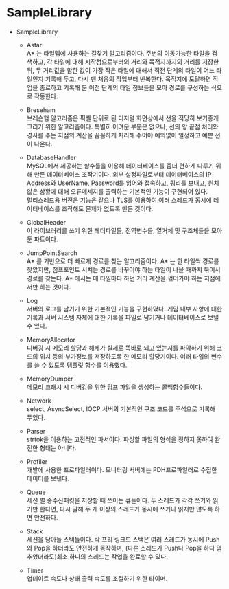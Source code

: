 # SampleLibrary

* SampleLibrary   
  
  - Astar   
  A* 는 타일맵에 사용하는 길찾기 알고리즘이다. 주변의 이동가능한 타일을 검색하고, 각 타일에 대해 시작점으로부터의 거리와 목적지까지의 거리를 저장한 뒤, 두 거리값을 합한 값이 가장 작은 타일에 대해서 직전 단계의 타일이 어느 타일인지 기록해 두고, 다시 맨 처음의 작업부터 반복한다. 목적지에 도달하면 작업을 종료하고 기록해 둔 이전 단계의 타일 정보들을 모아 경로를 구성하는 식으로 작동한다.   
   
  - Breseham   
  브레슨햄 알고리즘은 픽셀 단위로 된 디지털 화면상에서 선을 적당히 보기좋게 그리기 위한 알고리즘이다. 특별히 어려운 부분은 없으나, 선의 양 끝점 처리와 경사를 주는 지점의 계산을 꼼꼼하게 처리해 주어야 예외없이 일정하고 예쁜 선이 나온다.   
  
  - DatabaseHandler   
  MySQL에서 제공하는 함수들을 이용해 데이터베이스를 좀더 편하게 다루기 위해 만든 데이터베이스 조작기이다. 외부 설정파일로부터 데이터베이스의 IP Address와 UserName, Password를 읽어와 접속하고, 쿼리를 보내고, 원치 않은 상황에 대해 오류메세지를 출력하는 기본적인 기능이 구현되어 있다.   
  멀티스레드용 버전은 기능은 같으나 TLS를 이용하여 여러 스레드가 동시에 데이터베이스를 조작해도 문제가 없도록 만든 것이다.   
   
  - GlobalHeader   
  이 라이브러리를 쓰기 위한 헤더파일들, 전역변수들, 열거체 및 구조체들을 모아둔 파트이다.   
   
  - JumpPointSearch   
  A* 를 기반으로 더 빠르게 경로를 찾는 알고리즘이다. A* 는 한 타일씩 경로를 찾았지만, 점프포인트 서치는 경로를 바꾸어야 하는 타일이 나올 때까지 묶어서 경로를 찾는다. A* 에서는 매 타일마다 하던 거리 계산을 꺾어가야 하는 지점에서만 하는 것이다.   
   
  - Log   
  서버의 로그를 남기기 위한 기본적인 기능을 구현하였다. 게임 내부 사항에 대한 기록과 서버 시스템 자체에 대한 기록을 파일로 남기거나 데이터베이스로 보낼 수 있다.   
   
  - MemoryAllocator   
  디버깅 시 메모리 할당과 해제가 실제로 똑바로 되고 있는지를 파악하기 위해 코드의 위치 등의 부가정보를 저장하도록 한 메모리 할당기이다. 여러 타입의 변수를 쓸 수 있도록 템플릿 함수를 이용했다.   
   
  - MemoryDumper   
  메모리 크래시 시 디버깅을 위한 덤프 파일을 생성하는 콜백함수들이다.   
   
  - Network   
  select, AsyncSelect, IOCP 서버의 기본적인 구조 코드를 주석으로 기록해 두었다.   
   
  - Parser   
  strtok을 이용하는 고전적인 파서이다. 파싱할 파일의 형식을 정하지 못하여 완전한 형태는 아니다.   

  - Profiler   
  개발에 사용한 프로파일러이다. 모니터링 서버에는 PDH프로파일러로 수집한 데이터를 보낸다.   
   
  - Queue   
  세션 별 송수신패킷을 저장할 때 쓰이는 큐들이다. 두 스레드가 각각 쓰기와 읽기만 한다면, 다시 말해 두 개 이상의 스레드가 동시에 쓰거나 읽지만 않도록 하면 안전하다.   
   
  - Stack   
  세션을 담아둘 스택들이다. 락 프리 링크드 스택은 여러 스레드가 동시에 Push와 Pop을 하더라도 안전하게 동작하며, (다른 스레드가 Push나 Pop을 하다 멈추었더라도)최소 하나의 스레드는 작업을 완료할 수 있다.   
   
  - Timer   
  업데이트 속도나 상태 출력 속도를 조절하기 위한 타이머.
